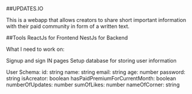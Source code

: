 ##UPDATES.IO

This is a webapp that allows creators to share short important information with their paid community in form of a written text.

##Tools
ReactJs for Frontend
NestJs for Backend


What  I need to work on:

Signup and sign IN pages
Setup database for storing user information

User Schema:
id: string
name: string
email: string
age: number
password: string
isAcreator: boolean
hasPaidPremiumForCurrentMonth: boolean
numberOfUpdates: number
sumOfLikes: number
nameOfCorner: string
